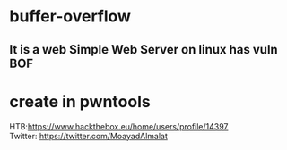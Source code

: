 # buffer-overflow


## It is a web Simple Web Server on linux has vuln BOF 


# create in pwntools

HTB:https://www.hackthebox.eu/home/users/profile/14397 <br/>
Twitter: https://twitter.com/MoayadAlmalat
